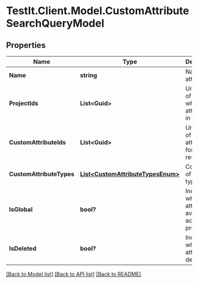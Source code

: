 # TestIt.Client.Model.CustomAttributeSearchQueryModel

## Properties

Name | Type | Description | Notes
------------ | ------------- | ------------- | -------------
**Name** | **string** | Name of attribute | [optional] 
**ProjectIds** | **List&lt;Guid&gt;** | Unique IDs of projects where attribute is in use | [optional] 
**CustomAttributeIds** | **List&lt;Guid&gt;** | Unique IDs of attributes for search restriction | [optional] 
**CustomAttributeTypes** | [**List&lt;CustomAttributeTypesEnum&gt;**](CustomAttributeTypesEnum.md) | Collection of attribute types | [optional] 
**IsGlobal** | **bool?** | Indicates whether the attribute is available across all projects | [optional] 
**IsDeleted** | **bool?** | Indicates whether the attribute is deleted | [optional] 

[[Back to Model list]](../README.md#documentation-for-models) [[Back to API list]](../README.md#documentation-for-api-endpoints) [[Back to README]](../README.md)

